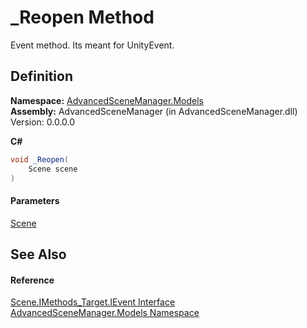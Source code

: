 # \_Reopen Method

Event method. Its meant for UnityEvent.

## Definition

**Namespace:** [AdvancedSceneManager.Models](N_AdvancedSceneManager_Models.md)\
**Assembly:** AdvancedSceneManager (in AdvancedSceneManager.dll) Version: 0.0.0.0

**C#**

```c#
void _Reopen(
	Scene scene
)
```

#### Parameters

&#x20; [Scene](T_AdvancedSceneManager_Models_Scene.md)&#x20;

## See Also

#### Reference

[Scene.IMethods\_Target.IEvent Interface](T_AdvancedSceneManager_Models_Scene_IMethods_Target_IEvent.md)\
[AdvancedSceneManager.Models Namespace](N_AdvancedSceneManager_Models.md)

